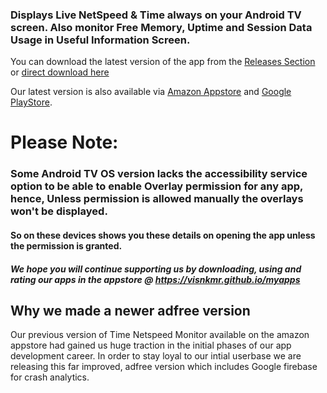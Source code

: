 ### Displays Live NetSpeed &amp; Time always on your Android TV screen. Also monitor Free Memory, Uptime and Session Data Usage in Useful Information Screen.

You can download the latest version of the app from the [Releases Section](https://github.com/visnkmr/timenetspeed/releases) or [direct download here](https://github.com/visnkmr/timenetspeed/releases/download/0.1/app-release.apk)

Our latest version is also available via [Amazon Appstore](https://www.amazon.com/Vishnu-N-K-Speed-Monitor/dp/B0786KC4C1/) and [Google PlayStore](https://play.google.com/store/apps/details?id=visnkmr.apps.timenetspeed).

# Please Note:

### Some Android TV OS version lacks the accessibility service option to be able to enable Overlay permission for any app, hence, Unless permission is allowed manually the overlays won't be displayed. 
#### So on these devices shows you these details on opening the app unless the permission is granted.

##### We hope you will continue supporting us by downloading, using and rating our apps in the appstore @ https://visnkmr.github.io/myapps

## Why we made a newer adfree version

Our previous version of Time Netspeed Monitor available on the amazon appstore had gained us huge traction in the initial phases of our app development career. In order to stay loyal to our intial userbase we are releasing this far improved, adfree version which includes Google firebase for crash analytics.
